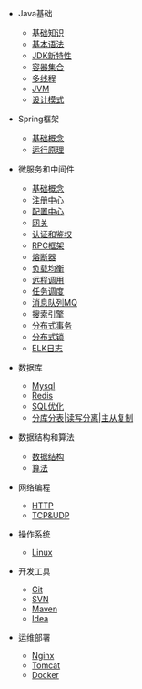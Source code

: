 <!-- wiki/_sidebar.md -->

* Java基础
    * [基础知识](/wiki/javabase/基础知识)
    * [基本语法](/wiki/javabase/基本语法)
    * [JDK新特性](/wiki/javabase/新特性) 
	* [容器集合](/wiki/javabase/集合)
    * [多线程](/wiki/javabase/多线程)
    * [JVM](/wiki/javabase/jvm)
    * [设计模式](/wiki/javabase/设计模式)
   
* Spring框架
    * [基础概念](/wiki/spring/spring框架)
    * [运行原理](/wiki/spring/运行原理)
		
* 微服务和中间件
    * [基础概念](/wiki/springcloud/基础概念)
    * [注册中心](/wiki/springcloud/注册中心)	
	* [配置中心](/wiki/springcloud/配置中心)	
    * [网关](/wiki/springcloud/网关)	
    * [认证和鉴权](/wiki/springcloud/认证和鉴权)	
    * [RPC框架](/wiki/springcloud/RPC框架)	
    * [熔断器](/wiki/springcloud/熔断器)
    * [负载均衡](/wiki/springcloud/负载均衡)
    * [远程调用](/wiki/springcloud/远程调用)
    * [任务调度](/wiki/springcloud/任务调度)
    * [消息队列MQ](/wiki/springcloud/消息队列)
    * [搜索引擎](/wiki/springcloud/搜索引擎) 
    * [分布式事务](/wiki/springcloud/分布式事务) 
    * [分布式锁](/wiki/springcloud/分布式锁) 
    * [ELK日志](/wiki/springcloud/elk) 

* 数据库
    * [Mysql](/wiki/database/mysql)
    * [Redis](/wiki/database/redis)
    * [SQL优化](/wiki/database/SQL优化)   
	* [分库分表|读写分离|主从复制](/wiki/database/分库和读写和主从)	
	
* 数据结构和算法
    * [数据结构](/wiki/structurealgorithm/数据结构)
    * [算法](/wiki/structurealgorithm/算法)
	
* 网络编程
    * [HTTP](/wiki/network/http)
    * [TCP&UDP](/wiki/network/tcpudp)
  
* 操作系统
   * [Linux](/wiki/system/linux)
 
* 开发工具
   * [Git](/wiki/tool/git)
   * [SVN](/wiki/tool/svn)
   * [Maven](/wiki/tool/maven)
   * [Idea](/wiki/tool/idea)
  
* 运维部署
   * [Nginx](/wiki/operation/nginx)
   * [Tomcat](/wiki/operation/tomcat)
   * [Docker](/wiki/operation/docker)  


<!--
* 前端知识
   * [CSS](/wiki/web/css)
   * [Html](/wiki/web/html)
   * [Js](/wiki/web/js)
   * [Jquery](/wiki/web/jquery)
   * [Ajax](/wiki/web/ajax)
   * [Vue](/wiki/web/vue)
   -->
   